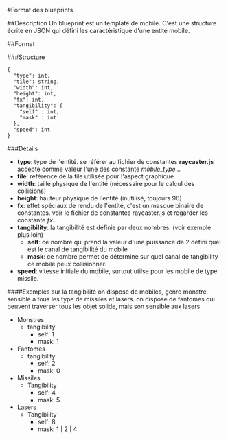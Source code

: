#Format des blueprints

##Description
Un blueprint est un template de mobile. 
C'est une structure écrite en JSON qui défini les caractéristique d'une entité mobile.

##Format

###Structure

```textt/json
{
  "type": int,
  "tile": string,
  "width": int,
  "height": int,
  "fx": int,
  "tangibility": {
    "self" : int,
    "mask" : int
  },
  "speed": int
}
```

###Détails
- **type**: type de l'entité. se référer au fichier de constantes __raycaster.js__  accepte comme valeur l'une des constante _mobile_type..._
- **tile**: référence de la tile utilisée pour l'aspect graphique
- **width**: taille physique de l'entité (nécessaire pour le calcul des collisions)
- **height**: hauteur physique de l'entité (inutilisé, toujours 96)
- **fx**: effet spéciaux de rendu de l'entité, c'est un masque binaire de constantes. voir le fichier de constantes raycaster.js et regarder les constante *fx..* 
- **tangibility**: la tangibilité est définie par deux nombres. (voir exemple plus loin) 
    - **self**: ce nombre qui prend la valeur d'une puissance de 2 défini quel est le canal de tangibilité du mobile
    - **mask**: ce nombre permet de détermine sur quel canal de tangibility ce mobile peux collisionner.
- **speed**: vitesse initiale du mobile, surtout utilse pour les mobile de type missile.



####Exemples sur la tangibilité
on dispose de mobiles, genre monstre, sensible à tous les type de missiles et lasers.
on dispose de fantomes qui peuvent traverser tous les objet solide, mais son sensible aux lasers.

- Monstres
    - tangibility
        - self: 1
        - mask: 1
- Fantomes
    - tangibility
        - self: 2
        - mask: 0
- Missiles
    - Tangibility
        - self: 4
        - mask: 5
- Lasers
    - Tangibility
        - self: 8
        - mask: 1 | 2 | 4

